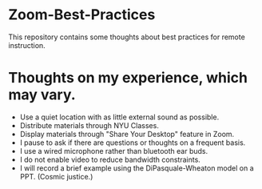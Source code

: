 # Zoom-Best-Practices
This repository contains some thoughts about best practices for remote instruction.

# Thoughts on my experience, which may vary.

* Use a quiet location with as little external sound as possible.  
* Distribute materials through NYU Classes.
* Display materials through "Share Your Desktop" feature in Zoom.
* I pause to ask if there are questions or thoughts on a frequent basis.
* I use a wired microphone rather than bluetooth ear buds.
* I do not enable video to reduce bandwidth constraints.
* I will record a brief example using the DiPasquale-Wheaton model on a PPT.  (Cosmic justice.)
